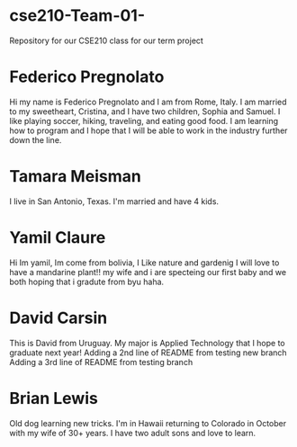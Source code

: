 # cse210-Team-01-
Repository for our CSE210 class for our term project

# Federico Pregnolato
Hi my name is Federico Pregnolato and I am from Rome, Italy. I am married to my sweetheart, Cristina, and I have two children, Sophia and Samuel. I like playing soccer, hiking, traveling, and eating good food. I am learning how to program and I hope that I will be able to work in the industry further down the line.

# Tamara Meisman
I live in San Antonio, Texas. I'm married and have 4 kids.

# Yamil Claure
Hi Im yamil, Im come from bolivia, I Like nature and gardenig I will love to have a mandarine plant!! my wife and i are specteing our first baby and we both hoping that i gradute from byu haha.

# David Carsin
This is David from Uruguay. My major is Applied Technology that I hope to graduate next year!
Adding a 2nd line of README from testing new branch
Adding a 3rd line of README from testing branch

# Brian Lewis
Old dog learning new tricks.  I'm in Hawaii returning to Colorado in October with my wife of 30+ years.  I have two adult sons and love to learn.

